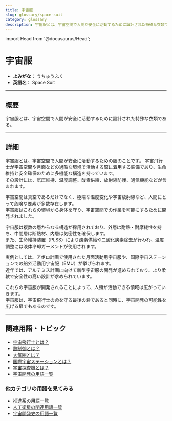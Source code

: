 ```yaml
---
title: 宇宙服
slug: glossary/space-suit
category: glossary
description: 宇宙服とは、宇宙空間で人間が安全に活動するために設計された特殊な衣類である。
---
```


import Head from '@docusaurus/Head';

<Head>
  <script type="application/ld+json">
    {`{
      "@context": "https://schema.org",
      "@type": "DefinedTerm",
      "name": "宇宙服",
      "inDefinedTermSet": "https://www.space-portal.org",
      "termCode": "glossary/space-suit",
      "description": "宇宙服とは、宇宙空間で人間が安全に活動するために設計された特殊な衣類である。",
      "url": "https://www.space-portal.org/docs/glossary/space-suit"
    }`}
  </script>
</Head>

# 宇宙服

- **よみがな：** うちゅうふく  
- **英語名：** Space Suit  

---

## 概要

宇宙服とは、宇宙空間で人間が安全に活動するために設計された特殊な衣類である。

---

## 詳細

宇宙服とは、宇宙空間で人間が安全に活動するための服のことです。
宇宙飛行士が宇宙空間や月面などの過酷な環境で活動する際に着用する装備であり、生命維持と安全確保のために多機能な構造を持っています。  
その設計には、気圧維持、温度調整、酸素供給、放射線防護、通信機能などが含まれます。  

宇宙空間は真空であるだけでなく、極端な温度変化や宇宙放射線など、人間にとって危険な要素が多数存在します。  
宇宙服はこれらの環境から身体を守り、宇宙空間での作業を可能にするために開発されました。  

宇宙服は複数の層からなる構造が採用されており、外層は耐熱・耐摩耗性を持ち、中間層は断熱材、内層は気密性を確保します。  
また、生命維持装置（PLSS）により酸素供給や二酸化炭素除去が行われ、温度調整には液体冷却ガーメントが使用されます。  

実例としては、アポロ計画で使用された月面活動用宇宙服や、国際宇宙ステーションでの船外活動用宇宙服（EMU）が挙げられます。  
近年では、アルテミス計画に向けて新型宇宙服の開発が進められており、より柔軟で安全性の高い設計が求められています。  

これらの宇宙服が開発されることによって、人類が活動できる領域は広がっていきます。  
宇宙服は、宇宙飛行士の命を守る最後の砦であると同時に、宇宙開発の可能性を広げる扉でもあるのです。  

---

## 関連用語・トピック

- [宇宙飛行士とは？](/glossary/astronaut)  
- [熱制御とは？](/glossary/thermal-control)  
- [大気圏とは？](/glossary/atmosphere)  
- [国際宇宙ステーションとは？](/satellite/index/iss)  
- [宇宙探査機とは？](/explorer/space-probe)
- [宇宙開発の用語一覧](/category/glossary)

### 他カテゴリの用語を見てみる

- [推進系の用語一覧](/category/propulsion)
- [人工衛星の関連用語一覧](/category/satellite)
- [宇宙開発史の用語一覧](/category/history)

